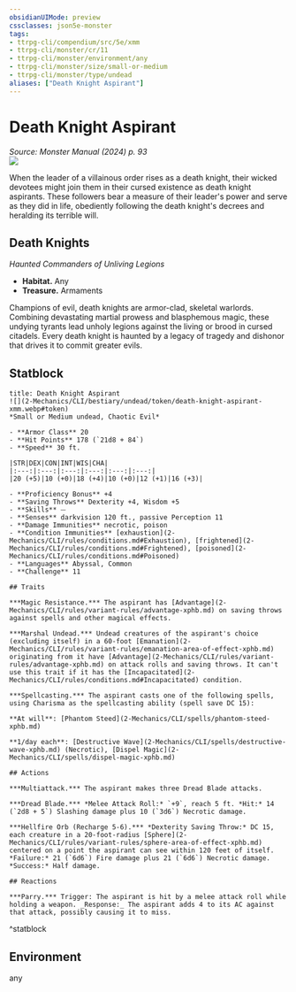 ```yaml
---
obsidianUIMode: preview
cssclasses: json5e-monster
tags:
- ttrpg-cli/compendium/src/5e/xmm
- ttrpg-cli/monster/cr/11
- ttrpg-cli/monster/environment/any
- ttrpg-cli/monster/size/small-or-medium
- ttrpg-cli/monster/type/undead
aliases: ["Death Knight Aspirant"]
---
```

# Death Knight Aspirant
*Source: Monster Manual (2024) p. 93*  
![](2-Mechanics/CLI/bestiary/undead/img/death-knights.webp#right)

When the leader of a villainous order rises as a death knight, their wicked devotees might join them in their cursed existence as death knight aspirants. These followers bear a measure of their leader's power and serve as they did in life, obediently following the death knight's decrees and heralding its terrible will.

## Death Knights

*Haunted Commanders of Unliving Legions*

- **Habitat.** Any  
- **Treasure.** Armaments  

Champions of evil, death knights are armor-clad, skeletal warlords. Combining devastating martial prowess and blasphemous magic, these undying tyrants lead unholy legions against the living or brood in cursed citadels. Every death knight is haunted by a legacy of tragedy and dishonor that drives it to commit greater evils.

## Statblock

```ad-statblock
title: Death Knight Aspirant
![](2-Mechanics/CLI/bestiary/undead/token/death-knight-aspirant-xmm.webp#token)
*Small or Medium undead, Chaotic Evil*

- **Armor Class** 20 
- **Hit Points** 178 (`21d8 + 84`) 
- **Speed** 30 ft.

|STR|DEX|CON|INT|WIS|CHA|
|:---:|:---:|:---:|:---:|:---:|:---:|
|20 (+5)|10 (+0)|18 (+4)|10 (+0)|12 (+1)|16 (+3)|

- **Proficiency Bonus** +4
- **Saving Throws** Dexterity +4, Wisdom +5
- **Skills** ⏤
- **Senses** darkvision 120 ft., passive Perception 11
- **Damage Immunities** necrotic, poison
- **Condition Immunities** [exhaustion](2-Mechanics/CLI/rules/conditions.md#Exhaustion), [frightened](2-Mechanics/CLI/rules/conditions.md#Frightened), [poisoned](2-Mechanics/CLI/rules/conditions.md#Poisoned)
- **Languages** Abyssal, Common
- **Challenge** 11

## Traits

***Magic Resistance.*** The aspirant has [Advantage](2-Mechanics/CLI/rules/variant-rules/advantage-xphb.md) on saving throws against spells and other magical effects.

***Marshal Undead.*** Undead creatures of the aspirant's choice (excluding itself) in a 60-foot [Emanation](2-Mechanics/CLI/rules/variant-rules/emanation-area-of-effect-xphb.md) originating from it have [Advantage](2-Mechanics/CLI/rules/variant-rules/advantage-xphb.md) on attack rolls and saving throws. It can't use this trait if it has the [Incapacitated](2-Mechanics/CLI/rules/conditions.md#Incapacitated) condition.

***Spellcasting.*** The aspirant casts one of the following spells, using Charisma as the spellcasting ability (spell save DC 15):

**At will**: [Phantom Steed](2-Mechanics/CLI/spells/phantom-steed-xphb.md)

**1/day each**: [Destructive Wave](2-Mechanics/CLI/spells/destructive-wave-xphb.md) (Necrotic), [Dispel Magic](2-Mechanics/CLI/spells/dispel-magic-xphb.md)

## Actions

***Multiattack.*** The aspirant makes three Dread Blade attacks.

***Dread Blade.*** *Melee Attack Roll:* `+9`, reach 5 ft. *Hit:* 14 (`2d8 + 5`) Slashing damage plus 10 (`3d6`) Necrotic damage.

***Hellfire Orb (Recharge 5-6).*** *Dexterity Saving Throw:* DC 15, each creature in a 20-foot-radius [Sphere](2-Mechanics/CLI/rules/variant-rules/sphere-area-of-effect-xphb.md) centered on a point the aspirant can see within 120 feet of itself. *Failure:* 21 (`6d6`) Fire damage plus 21 (`6d6`) Necrotic damage. *Success:* Half damage.

## Reactions

***Parry.*** Trigger: The aspirant is hit by a melee attack roll while holding a weapon. _Response:_ The aspirant adds 4 to its AC against that attack, possibly causing it to miss.
```
^statblock

## Environment

any